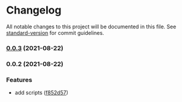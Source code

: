 # Changelog

All notable changes to this project will be documented in this file. See [standard-version](https://github.com/conventional-changelog/standard-version) for commit guidelines.

### [0.0.3](https://github.com/Saber2pr/sa/compare/v0.0.2...v0.0.3) (2021-08-22)

### 0.0.2 (2021-08-22)


### Features

* add scripts ([f852d57](https://github.com/Saber2pr/sa/commit/f852d57f49d87bafb93119c5e27444c38a0e9b52))
